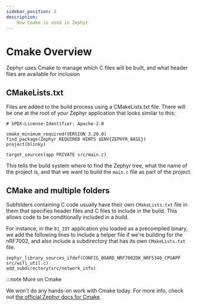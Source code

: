 ```yaml
---
sidebar_position: 2
description:
    How Cmake is used in Zephyr
---
```


# Cmake Overview

Zephyr uses Cmake to manage which C files will be built, and what header files
are available for inclusion

## CMakeLists.txt

Files are added to the build process using a CMakeLists.txt file. There will be
one at the root of your Zephyr application that looks similar to this:

```
# SPDX-License-Identifier: Apache-2.0

cmake_minimum_required(VERSION 3.20.0)
find_package(Zephyr REQUIRED HINTS $ENV{ZEPHYR_BASE})
project(blinky)

target_sources(app PRIVATE src/main.c)
```

This tells the build system where to find the Zephyr tree, what the name of the
project is, and that we want to build the `main.c` file as part of the project.

## CMake and multiple folders

Subfolders containing C code usually have their own `CMakeLists.txt` file in
them that specifies header files and C files to include in the build. This
allows code to be conditionally included in a build.

For instance, in the `01_IOT` application you loaded as a precompiled binary, we
add the following lines to include a helper file if we're building for the
nRF7002, and also include a subdirectory that has its own `CMakeLists.txt`
file.

```
zephyr_library_sources_ifdef(CONFIG_BOARD_NRF7002DK_NRF5340_CPUAPP src/wifi_util.c)
add_subdirectory(src/network_info)
```

:::note More on Cmake

We won't do any hands-on work with Cmake today. For more info, check out [the
official Zephyr docs for
Cmake](https://docs.zephyrproject.org/latest/build/zephyr_cmake_package.html).
